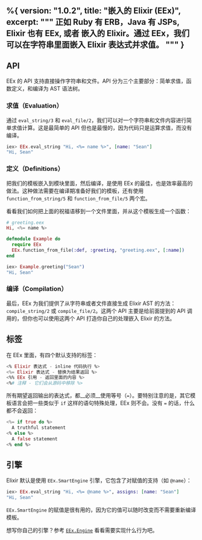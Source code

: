%{
  version: "1.0.2",
  title: "嵌入的 Elixir (EEx)",
  excerpt: """
  正如 Ruby 有 ERB，Java 有 JSPs, Elixir 也有 EEx, 或者 嵌入的 Elixir。通过 EEx，我们可以在字符串里面嵌入 Elixir 表达式并求值。
  """
}
---

## API

EEx 的 API 支持直接操作字符串和文件。API 分为三个主要部分：简单求值，函数定义，和编译为 AST 语法树。

### 求值（Evaluation）

通过 `eval_string/3` 和 `eval_file/2`，我们可以对一个字符串和文件内容进行简单求值计算。这是最简单的 API 但也是最慢的，因为代码只是运算求值，而没有编译。  

```elixir
iex> EEx.eval_string "Hi, <%= name %>", [name: "Sean"]
"Hi, Sean"
```

### 定义（Definitions）

把我们的模板嵌入到模块里面，然后编译，是使用 EEx 的最佳，也是效率最高的做法。这种做法需要在编译期准备好我们的模板，还有使用 `function_from_string/5` 和 `function_from_file/5` 两个宏。  

看看我们如何把上面的祝福语移到一个文件里面，并从这个模板生成一个函数：  

```elixir
# greeting.eex
Hi, <%= name %>

defmodule Example do
  require EEx
  EEx.function_from_file(:def, :greeting, "greeting.eex", [:name])
end

iex> Example.greeting("Sean")
"Hi, Sean"
```

### 编译（Compilation）

最后，EEx 为我们提供了从字符串或者文件直接生成 Elixir AST 的方法：`compile_string/2` 或 `compile_file/2`。这两个 API 主要是给前面提到的 API 调用的，但你也可以使用这两个 API 打造你自己的处理嵌入 Elixir 的方法。  

## 标签

在 EEx 里面，有四个默认支持的标签：  

```elixir
<% Elixir 表达式 - inline 代码执行 %>
<%= Elixir 表达式 - 替换为结果返回 %>
<%% EEx 引用 - 返回里面的内容 %>
<%# 注释 - 它们会从源码中移除 %>
```

所有期望返回输出的表达式，都__必须__使用等号（`=`）。要特别注意的是，其它模板语言会把一些类似于 `if` 这样的语句特殊处理，EEx 则不会。没有 `=` 的话，什么都不会返回：  

```elixir
<%= if true do %>
  A truthful statement
<% else %>
  A false statement
<% end %>
```

## 引擎

Elixir 默认是使用 `EEx.SmartEngine` 引擎，它包含了对赋值的支持（如 `@name`）：  

```elixir
iex> EEx.eval_string "Hi, <%= @name %>", assigns: [name: "Sean"]
"Hi, Sean"
```

`EEx.SmartEngine` 的赋值是很有用的，因为它的值可以随时改变而不需要重新编译模板。  

想写你自己的引擎？参考 [`EEx.Engine`](https://hexdocs.pm/eex/EEx.Engine.html) 看看需要实现什么行为吧。  
